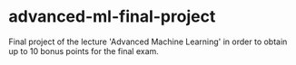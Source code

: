 # advanced-ml-final-project
Final project of the lecture 'Advanced Machine Learning' in order to obtain up to 10 bonus points for the final exam.
